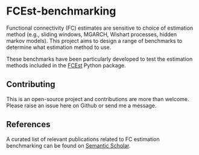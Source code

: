 # FCEst-benchmarking

Functional connectivity (FC) estimates are sensitive to choice of estimation method (e.g., sliding windows, MGARCH, Wishart processes, hidden markov models).
This project aims to design a range of benchmarks to determine what estimation method to use.

These benchmarks have been particularly developed to test the estimation methods included in the [FCEst](https://github.com/OnnoKampman/FCEst) Python package.

## Contributing

This is an open-source project and contributions are more than welcome.
Please raise an issue here on Github or send me a message.

## References

A curated list of relevant publications related to FC estimation benchmarking can be found on [Semantic Scholar](https://www.semanticscholar.org/shared/library/folder/101603).
